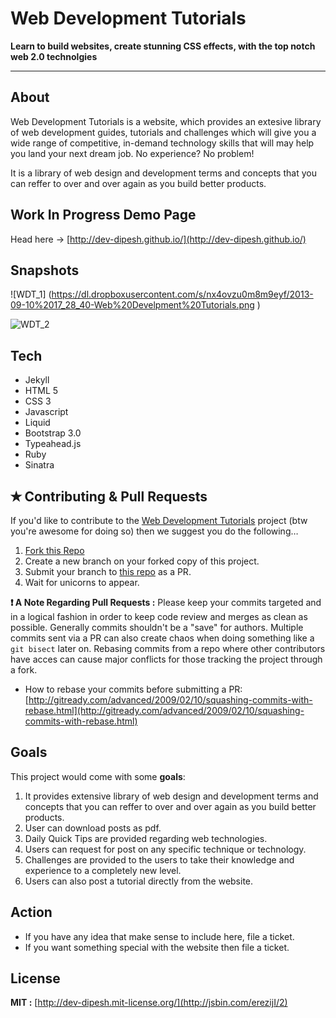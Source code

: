 Web Development Tutorials
======================

**Learn to build websites, create stunning CSS effects,
with the top notch web 2.0 technolgies**

----------

## About
Web Development Tutorials is a website, which provides an extesive library of web development guides, tutorials and challenges which will give you a wide range of competitive, in-demand technology skills that will may help you land your next dream job. No experience? No problem! 

It is a library of web design and development terms and concepts that you can reffer to over and over again as you build better products.

## Work In Progress Demo Page
Head here → [http://dev-dipesh.github.io/](http://dev-dipesh.github.io/)

## Snapshots
![WDT_1]
(https://dl.dropboxusercontent.com/s/nx4ovzu0m8m9eyf/2013-09-10%2017_28_40-Web%20Develpment%20Tutorials.png )

![WDT_2](https://dl.dropboxusercontent.com/s/pzelazquyw7j0ga/2013-09-10%2017_30_57-Web%20Develpment%20Tutorials.png)

## Tech

 - Jekyll
 - HTML 5
 - CSS 3
 - Javascript
 - Liquid
 - Bootstrap 3.0
 - Typeahead.js
 - Ruby
 - Sinatra

## ✭ Contributing & Pull Requests
If you'd like to contribute to the [Web Development Tutorials](https://github.com/Dev-Dipesh/dev-dipesh.github.io) project (btw you're awesome for doing so) then we suggest you do the following…

1. [Fork this Repo](https://github.com/Dev-Dipesh/dev-dipesh.github.io)
2. Create a new branch on your forked copy of this project.
3. Submit your branch to [this repo](https://github.com/Dev-Dipesh/dev-dipesh.github.io) as a PR.
4. Wait for unicorns to appear.

**:heavy_exclamation_mark: A Note Regarding Pull Requests :**
Please keep your commits targeted and in a logical fashion in order to keep code review and merges as clean as possible. Generally commits shouldn't be a "save" for authors. Multiple commits sent via a PR can also create chaos when doing something like a ``git bisect`` later on. Rebasing commits from a repo where other contributors have acces can cause major conflicts for those tracking the project through a fork.

- How to rebase your commits before submitting a PR: [http://gitready.com/advanced/2009/02/10/squashing-commits-with-rebase.html](http://gitready.com/advanced/2009/02/10/squashing-commits-with-rebase.html)

## Goals

This project would come with some **goals**:

1. It provides extensive library of web design and development terms and concepts that you can reffer to over and over again as you build better products.
1. User can download posts as pdf.
1. Daily Quick Tips are provided regarding web technologies.
1. Users can request for post on any specific technique or technology.
1. Challenges are provided to the users to take their knowledge and experience to a completely new level.
1. Users can also post a tutorial directly from the website.

## Action

* If you have any idea that make sense to include here, file a ticket.
* If you want something special with the website then file a ticket.

## License

**MIT :** [http://dev-dipesh.mit-license.org/](http://jsbin.com/erezijI/2)
